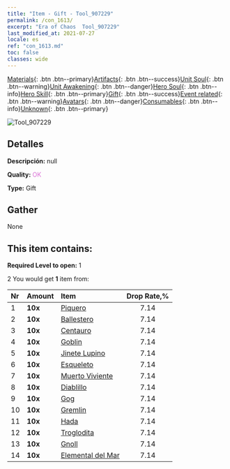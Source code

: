 ```yaml
---
title: "Item - Gift - Tool_907229"
permalink: /con_1613/
excerpt: "Era of Chaos  Tool_907229"
last_modified_at: 2021-07-27
locale: es
ref: "con_1613.md"
toc: false
classes: wide
---
```

 [Materials](/ItemsES/){: .btn .btn--primary}[Artifacts](/ItemsES/Artifacts/){: .btn .btn--success}[Unit Soul](/ItemsES/UnitSoul/){: .btn .btn--warning}[Unit Awakening](/ItemsES/UnitAwakening/){: .btn .btn--danger}[Hero Soul](/ItemsES/HeroSoul/){: .btn .btn--info}[Hero Skill](/ItemsES/HeroSkill/){: .btn .btn--primary}[Gift](/ItemsES/Gift/){: .btn .btn--success}[Event related](/ItemsES/Events/){: .btn .btn--warning}[Avatars](/ItemsES/Avatars/){: .btn .btn--danger}[Consumables](/ItemsES/Consumables/){: .btn .btn--info}[Unknown](/ItemsES/Unknown/){: .btn .btn--primary}

 ![Tool_907229](/images/t/i_907167.png)

## Detalles
 **Descripción:** null

 **Quality:** <span style="color: #DA70D6">OK</span>

 **Type:** Gift

## Gather

  None

## This item contains:

 **Required Level to open:** 1

 2 You would get **1** item  from:

  | Nr | Amount |     Item    | Drop Rate,% |
  |:---|:-------|:------------|:---------:|
  | 1 |  **10x** | [Piquero](/ItemsES/unt_190/) | 7.14 | 
  | 2 |  **10x** | [Ballestero](/ItemsES/unt_191/) | 7.14 | 
  | 3 |  **10x** | [Centauro](/ItemsES/unt_199/) | 7.14 | 
  | 4 |  **10x** | [Goblin](/ItemsES/unt_217/) | 7.14 | 
  | 5 |  **10x** | [Jinete Lupino](/ItemsES/unt_218/) | 7.14 | 
  | 6 |  **10x** | [Esqueleto](/ItemsES/unt_208/) | 7.14 | 
  | 7 |  **10x** | [Muerto Viviente](/ItemsES/unt_209/) | 7.14 | 
  | 8 |  **10x** | [Diablillo](/ItemsES/unt_226/) | 7.14 | 
  | 9 |  **10x** | [Gog](/ItemsES/unt_227/) | 7.14 | 
  | 10 |  **10x** | [Gremlin](/ItemsES/unt_235/) | 7.14 | 
  | 11 |  **10x** | [Hada](/ItemsES/unt_262/) | 7.14 | 
  | 12 |  **10x** | [Troglodita](/ItemsES/unt_244/) | 7.14 | 
  | 13 |  **10x** | [Gnoll](/ItemsES/unt_253/) | 7.14 | 
  | 14 |  **10x** | [Elemental del Mar](/ItemsES/unt_275/) | 7.14 | 
